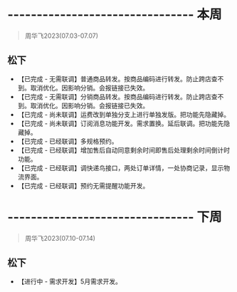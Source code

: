 # -------------------------------- 本周
> 周华飞2023(07.03-07.07)
## 松下
* 【已完成 - 无需联调】普通商品转发。按商品编码进行转发。防止跨店查不到。取消优化。因影响分销。会报链接已失效。
* 【已完成 - 无需联调】分销商品转发。按商品编码进行转发。防止跨店查不到。取消优化。因影响分销。会报链接已失效。
* 【已完成 - 尚未联调】运费改到单独分支上进行单独发版。把功能先隐藏掉。
* 【已完成 - 尚未联调】订阅消息功能开发。需求置换。延后联调。把功能先隐藏掉。
* 【已完成 - 已经联调】多规格预约。
* 【已完成 - 已经联调】增加售后自动同意剩余时间即售后处理剩余时间倒计时功能。
* 【已完成 - 已经联调】调快递鸟接口，两处订单详情，一处协商记录，显示物流界面。
* 【已完成 - 已经联调】预约无需提醒功能开发。

# -------------------------------- 下周
> 周华飞2023(07.10-07.14)
## 松下
* 【进行中 - 需求开发】5月需求开发。

